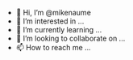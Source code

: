 - 👋 Hi, I’m @mikenaume
- 👀 I’m interested in ...
- 🌱 I’m currently learning ...
- 💞️ I’m looking to collaborate on ...
- 📫 How to reach me ...

<!---
mikenaume/mikenaume is a ✨ special ✨ repository because its `README.md` (this file) appears on your GitHub profile.
You can click the Preview link to take a look at your changes.
--->
